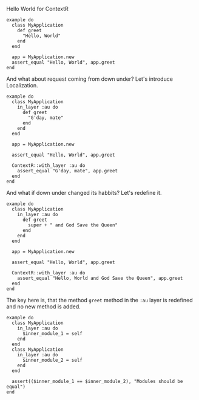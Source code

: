 Hello World for ContextR

    example do
      class MyApplication
        def greet
          "Hello, World"
        end
      end

      app = MyApplication.new
      assert_equal "Hello, World", app.greet
    end

And what about request coming from down under? Let's introduce Localization.

    example do
      class MyApplication
        in_layer :au do
          def greet
            "G'day, mate"
          end
        end
      end

      app = MyApplication.new

      assert_equal "Hello, World", app.greet

      ContextR::with_layer :au do
        assert_equal "G'day, mate", app.greet
      end
    end

And what if down under changed its habbits? Let's redefine it.

    example do
      class MyApplication
        in_layer :au do
          def greet
            super + " and God Save the Queen"
          end
        end
      end

      app = MyApplication.new

      assert_equal "Hello, World", app.greet

      ContextR::with_layer :au do
        assert_equal "Hello, World and God Save the Queen", app.greet
      end
    end

The key here is, that the method `greet` method in the `:au` layer is redefined
and no new method is added.

    example do
      class MyApplication
        in_layer :au do
          $inner_module_1 = self
        end
      end
      class MyApplication
        in_layer :au do
          $inner_module_2 = self
        end
      end

      assert(($inner_module_1 == $inner_module_2), "Modules should be equal")
    end

